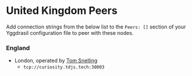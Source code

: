 # United Kingdom Peers

Add connection strings from the below list to the `Peers: []` section of your
Yggdrasil configuration file to peer with these nodes.

### England

* London, operated by [Tom Snelling](https://tdjs.tech)
  * `tcp://curiosity.tdjs.tech:30003`
